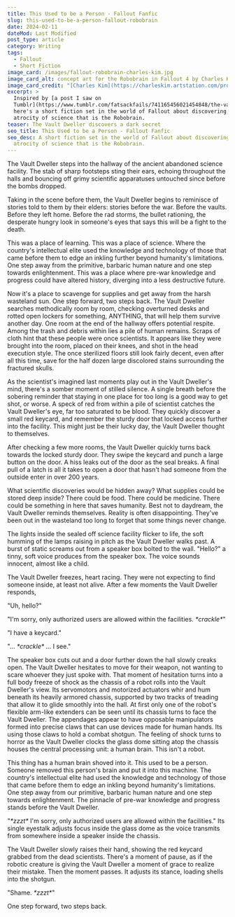```yaml
---
title: This Used to be a Person - Fallout Fanfic
slug: this-used-to-be-a-person-fallout-robobrain
date: 2024-02-11
dateMod: Last Modified
post_type: article
category: Writing
tags:
  - Fallout
  - Short Fiction
image_card: /images/fallout-robobrain-charles-kim.jpg
image_card_alt: concept art for the Robobrain in Fallout 4 by Charles Kim
image_card_credit: "[Charles Kim](https://charleskim.artstation.com/projects/LDQR0)"
excerpt: >
  Inspired by [a post I saw on
  Tumblr](https://www.tumblr.com/fatsackfails/741165456021454848/the-vault-dweller-steps-into-the-hallway-of-the),
  here's a short fiction set in the world of Fallout about discovering the
  atrocity of science that is the Robobrain.
teaser: The Vault Dweller discovers a dark secret
seo_title: This Used to be a Person - Fallout Fanfic
seo_desc: A short fiction set in the world of Fallout about discovering the
  atrocity of science that is the Robobrain.
---
```

The Vault Dweller steps into the hallway of the ancient abandoned science facility. The stab of sharp footsteps sting their ears, echoing throughout the halls and bouncing off grimy scientific apparatuses untouched since before the bombs dropped.

Taking in the scene before them, the Vault Dweller begins to reminisce of stories told to them by their elders: stories before the war. Before the vaults. Before they left home. Before the rad storms, the bullet rationing, the desperate hungry look in someone's eyes that says this will be a fight to the death.

This was a place of learning. This was a place of science. Where the country's intellectual elite used the knowledge and technology of those that came before them to edge an inkling further beyond humanity's limitations. One step away from the primitive, barbaric human nature and one step towards enlightenment. This was a place where pre-war knowledge and progress could have altered history, diverging into a less destructive future.

Now it's a place to scavenge for supplies and get away from the harsh wasteland sun. One step forward, two steps back. The Vault Dweller searches methodically room by room, checking overturned desks and rotted open lockers for something, ANYTHING, that will help them survive another day. One room at the end of the hallway offers potential respite. Among the trash and debris within lies a pile of human remains. Scraps of cloth hint that these people were once scientists. It appears like they were brought into the room, placed on their knees, and shot in the head execution style. The once sterilized floors still look fairly decent, even after all this time, save for the half dozen large discolored stains surrounding the fractured skulls.

As the scientist's imagined last moments play out in the Vault Dweller's mind, there's a somber moment of stilled silence. A single breath before the sobering reminder that staying in one place for too long is a good way to get shot, or worse. A speck of red from within a pile of scientist catches the Vault Dweller's eye, far too saturated to be blood. They quickly discover a small red keycard, and remember the sturdy door that locked access further into the facility. This might just be their lucky day, the Vault Dweller thought to themselves.

After checking a few more rooms, the Vault Dweller quickly turns back towards the locked sturdy door. They swipe the keycard and punch a large button on the door. A hiss leaks out of the door as the seal breaks. A final pull of a latch is all it takes to open a door that hasn't had someone from the outside enter in over 200 years.

What scientific discoveries would be hidden away? What supplies could be stored deep inside? There could be food. There could be medicine. There could be something in here that saves humanity. Best not to daydream, the Vault Dweller reminds themselves. Reality is often disappointing. They've been out in the wasteland too long to forget that some things never change.

The lights inside the sealed off science facility flicker to life, the soft humming of the lamps raising in pitch as the Vault Dweller walks past. A burst of static screams out from a speaker box bolted to the wall. "Hello?" a tinny, soft voice produces from the speaker box. The voice sounds innocent, almost like a child.

The Vault Dweller freezes, heart racing. They were not expecting to find someone inside, at least not alive. After a few moments the Vault Dweller responds,

"Uh, hello?"

"I'm sorry, only authorized users are allowed within the facilities. _\*crackle\*_"

"I have a keycard."

"... _\*crackle\*_ ... I see."

The speaker box cuts out and a door further down the hall slowly creaks open. The Vault Dweller hesitates to move for their weapon, not wanting to scare whoever they just spoke with. That moment of hesitation turns into a full body freeze of shock as the chassis of a robot rolls into the Vault Dweller's view. Its servomotors and motorized actuators whir and hum beneath its heavily armored chassis, supported by two tracks of treading that allow it to glide smoothly into the hall. At first only one of the robot's flexible arm-like extenders can be seen until its chassis turns to face the Vault Dweller. The appendages appear to have opposable manipulators formed into precise claws that can use devices made for human hands. Its using those claws to hold a combat shotgun. The feeling of shock turns to horror as the Vault Dweller clocks the glass dome sitting atop the chassis houses the central processing unit: a human brain. This isn't a robot.

This thing has a human brain shoved into it. This used to be a person. Someone removed this person's brain and put it into this machine. The country's intellectual elite had used the knowledge and technology of those that came before them to edge an inkling beyond humanity's limitations. One step away from our primitive, barbaric human nature and one step towards enlightenment. The pinnacle of pre-war knowledge and progress stands before the Vault Dweller.

"_\*zzzt\*_ I'm sorry, only authorized users are allowed within the facilities." Its single eyestalk adjusts focus inside the glass dome as the voice transmits from somewhere inside a speaker inside the chassis.

The Vault Dweller slowly raises their hand, showing the red keycard grabbed from the dead scientists. There's a moment of pause, as if the robotic creature is giving the Vault Dweller a moment of grace to realize their mistake. Then the moment passes. It adjusts its stance, loading shells into the shotgun.

"Shame. _\*zzzt\*_"

One step forward, two steps back.
